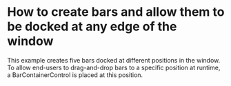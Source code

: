 # How to create bars and allow them to be docked at any edge of the window


This example creates five bars docked at different positions in the window. To allow end-users to drag-and-drop bars to a specific position at runtime, a BarContainerControl is placed at this position.<br /><br />

<br/>


